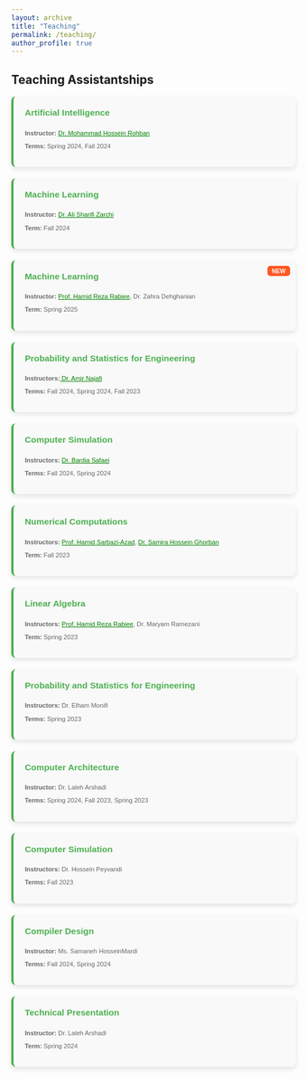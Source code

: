 ```yaml
---
layout: archive
title: "Teaching"
permalink: /teaching/
author_profile: true
---
```


## Teaching Assistantships

<div class="teaching-section">
  
  <div class="teach-card">
    <h4>Artificial Intelligence</h4>
    <p class="instructor"><strong>Instructor:</strong> <a href="https://scholar.google.com/citations?user=pRyJ6FkAAAAJ&hl=en" style="color: green">Dr. Mohammad Hossein Rohban</a></p>
    <p class="term"><strong>Terms:</strong> Spring 2024, Fall 2024</p>
  </div>
  
  <div class="teach-card">
    <h4>Machine Learning</h4>
    <p class="instructor"><strong>Instructor:</strong> <a href="https://scholar.google.com/citations?user=GbJMZLIAAAAJ&hl=en" style="color: green">Dr. Ali Sharifi Zarchi</a></p>
    <p class="term"><strong>Term:</strong> Fall 2024</p>
  </div>

  <div class="teach-card new">
    <div class="new-label">NEW</div>
    <h4>Machine Learning</h4>
    <p class="instructor"><strong>Instructor:</strong> <a href="https://scholar.google.com/citations?hl=en&user=rKDtrNgAAAAJ&view_op=list_works" style="color: green">Prof. Hamid Reza Rabiee</a>, Dr. Zahra Dehghanian</p>
    <p class="term"><strong>Term:</strong> Spring 2025</p>
  </div>

  <div class="teach-card">
    <h4>Probability and Statistics for Engineering</h4>
    <p class="instructor"><strong>Instructors:</strong><a href="https://scholar.google.com/citations?user=N_zYPC0AAAAJ&hl=en" style="color: green"> Dr. Amir Najafi </a></p>
    <p class="term"><strong>Terms:</strong> Fall 2024, Spring 2024, Fall 2023</p>
  </div>

  <div class="teach-card">
    <h4>Computer Simulation</h4>
    <p class="instructor"><strong>Instructors:</strong> <a href="https://scholar.google.com/citations?user=SVrMscYAAAAJ&hl=en" style="color: green"> Dr. Bardia Safaei </a></p>
    <p class="term"><strong>Terms:</strong> Fall 2024, Spring 2024</p>
  </div>

  <div class="teach-card">
    <h4>Numerical Computations</h4>
    <p class="instructor"><strong>Instructors:</strong> <a href="https://scholar.google.com/citations?user=9OHC9AsAAAAJ&hl=en" style="color: green">Prof. Hamid Sarbazi-Azad</a>, <a href="https://scholar.google.com/citations?user=XAta_TgAAAAJ&hl=en" style="color: green">Dr. Samira Hossein Ghorban</a></p>
    <p class="term"><strong>Term:</strong> Fall 2023</p>
  </div>

  <div class="teach-card">
    <h4>Linear Algebra</h4>
    <p class="instructor"><strong>Instructors:</strong> <a href="https://scholar.google.com/citations?user=rKDtrNgAAAAJ&hl=en" style="color: green">Prof. Hamid Reza Rabiee</a>, Dr. Maryam Ramezani</p>
    <p class="term"><strong>Term:</strong> Spring 2023</p>
  </div>

  <div class="teach-card">
    <h4>Probability and Statistics for Engineering</h4>
    <p class="instructor"><strong>Instructors:</strong> Dr. Elham Monifi</p>
    <p class="term"><strong>Terms:</strong> Spring 2023</p>
  </div>

  <div class="teach-card">
    <h4>Computer Architecture</h4>
    <p class="instructor"><strong>Instructor:</strong> Dr. Laleh Arshadi</p>
    <p class="term"><strong>Terms:</strong> Spring 2024, Fall 2023, Spring 2023</p>
  </div>

  <div class="teach-card">
    <h4>Computer Simulation</h4>
    <p class="instructor"><strong>Instructors:</strong> Dr. Hossein Peyvandi</p>
    <p class="term"><strong>Terms:</strong> Fall 2023</p>
  </div>

  <div class="teach-card">
    <h4>Compiler Design</h4>
    <p class="instructor"><strong>Instructor:</strong> Ms. Samaneh HosseinMardi</p>
    <p class="term"><strong>Terms:</strong> Fall 2024, Spring 2024</p>
  </div>

  <div class="teach-card">
    <h4>Technical Presentation</h4>
    <p class="instructor"><strong>Instructor:</strong> Dr. Laleh Arshadi</p>
    <p class="term"><strong>Term:</strong> Spring 2024</p>
  </div>

</div>

<style>
  /* Teaching Section and Card Styles */
  .teaching-section {
    display: grid;
    grid-template-columns: repeat(auto-fill, minmax(250px, 1fr));
    gap: 20px;
    font-family: Arial, sans-serif;
  }
  .teach-card {
    background-color: #f9f9f9;
    border-radius: 8px;
    padding: 20px;
    box-shadow: 0 4px 8px rgba(0, 0, 0, 0.1);
    border-left: 4px solid #4CAF50;
    transition: transform 0.3s ease, background-color 0.3s ease, box-shadow 0.3s ease;
    position: relative;
  }
  .teach-card:hover {
    transform: translateY(-5px) scale(1.02);
    background-color: #e8f5e9;
    box-shadow: 0 8px 16px rgba(0, 0, 0, 0.2);
  }

  /* Title of each course */
  .teach-card h4 {
    color: #4CAF50;
    margin-top: 0;
    font-size: 1.1em;
  }

  /* Instructor and term styles */
  .teach-card .instructor, .teach-card .term {
    font-size: 0.8em; 
    color: #666;
  }

  /* New label styles */
  .new-label {
    position: absolute;
    top: 10px;
    right: 10px;
    background: #ff5722;
    color: white;
    font-size: 0.75em;
    font-weight: bold;
    padding: 3px 8px;
    border-radius: 5px;
  }
</style>
